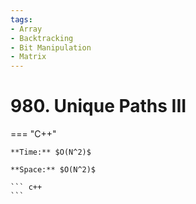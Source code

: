 ```yaml
---
tags:
- Array
- Backtracking
- Bit Manipulation
- Matrix
---
```



# 980. Unique Paths III

=== "C++"

    **Time:** $O(N^2)$

    **Space:** $O(N^2)$

    ``` c++
    ```